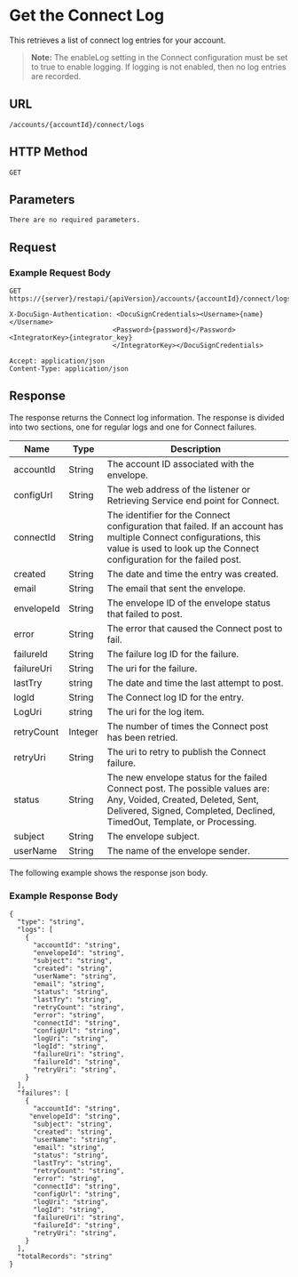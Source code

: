 # Get the Connect Log

This retrieves a list of connect log entries for your account.

>**Note:** The enableLog setting in the Connect configuration must be set to true to enable logging.
> If logging is not enabled, then no log entries are recorded.

## URL

    /accounts/{accountId}/connect/logs

## HTTP Method

    GET

## Parameters

    There are no required parameters.

## Request

### Example Request Body

    GET https://{server}/restapi/{apiVersion}/accounts/{accountId}/connect/logs
    
    X-DocuSign-Authentication: <DocuSignCredentials><Username>{name}</Username>
                              <Password>{password}</Password><IntegratorKey>{integrator_key}
                              </IntegratorKey></DocuSignCredentials>
    
    Accept: application/json
    Content-Type: application/json

## Response

The response returns the Connect log information. The response is divided into two sections,
one for regular logs and one for Connect failures.

|Name|Type|Description|
|----|----|-----------|
|accountId|String|The account ID associated with the envelope.|
|configUrl|String|The web address of the listener or Retrieving Service end point for Connect.|
|connectId|String|The identifier for the Connect configuration that failed. If an account has multiple Connect configurations, this value is used to look up the Connect configuration for the failed post.|
|created|String|The date and time the entry was created.|
|email|String|The email that sent the envelope.|
|envelopeId|String|The envelope ID of the envelope status that failed to post.|
|error|String|The error that caused the Connect post to fail.|
|failureId|String|The failure log ID for the failure.|
|failureUri|String|The uri for the failure.|
|lastTry|string|The date and time the last attempt to post.|
|logId|String|The Connect log ID for the entry.|
|LogUri|string|The uri for the log item.|
|retryCount|Integer|The number of times the Connect post has been retried.|
|retryUri|String|The uri to retry to publish the Connect failure.|
|status|String|The new envelope status for the failed Connect post. The possible values are: Any, Voided, Created, Deleted, Sent, Delivered, Signed, Completed, Declined, TimedOut, Template, or Processing.|
|subject|String|The envelope subject.|
|userName|String|The name of the envelope sender.|


The following example shows the response json body.

### Example Response Body

    {
      "type": "string",
      "logs": [
        {
          "accountId": "string",
          "envelopeId": "string",
          "subject": "string",
          "created": "string",
          "userName": "string",
          "email": "string",
          "status": "string",
          "lastTry": "string",
          "retryCount": "string",
          "error": "string",
          "connectId": "string",
          "configUrl": "string",
          "logUri": "string",
          "logId": "string",
          "failureUri": "string",
          "failureId": "string",
          "retryUri": "string",
        }
      ],
      "failures": [
        {
          "accountId": "string",
         "envelopeId": "string",
          "subject": "string",
          "created": "string",
          "userName": "string",
          "email": "string",
          "status": "string",
          "lastTry": "string",
          "retryCount": "string",
          "error": "string",
          "connectId": "string",
          "configUrl": "string",
          "logUri": "string",
          "logId": "string",
          "failureUri": "string",
          "failureId": "string",
          "retryUri": "string",
        }
      ],
      "totalRecords": "string"
    }
